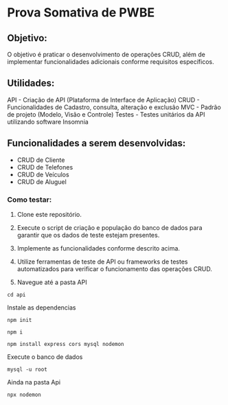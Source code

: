 #  Prova Somativa de PWBE 

## Objetivo:
O objetivo é praticar o desenvolvimento de operações CRUD, além de implementar funcionalidades adicionais conforme requisitos específicos.

## Utilidades:
API - Criação de API (Plataforma de Interface de Aplicação)
CRUD - Funcionalidades de Cadastro, consulta, alteração e exclusão
MVC - Padrão de projeto (Modelo, Visão e Controle)
Testes - Testes unitários da API utilizando software Insomnia

## Funcionalidades a serem desenvolvidas:
- CRUD de Cliente
- CRUD de Telefones
- CRUD de Veículos
- CRUD de Aluguel

### Como testar:

1. Clone este repositório.
2. Execute o script de criação e população do banco de dados para garantir que os dados de teste estejam presentes.
3. Implemente as funcionalidades conforme descrito acima.
4. Utilize ferramentas de teste de API ou frameworks de testes automatizados para verificar o funcionamento das operações CRUD.

5. Navegue até a pasta API
```
cd api
```
Instale as dependencias
```
npm init

npm i

npm install express cors mysql nodemon
```
Execute o banco de dados
```
mysql -u root
```
Ainda na pasta Api
```
npx nodemon
```
